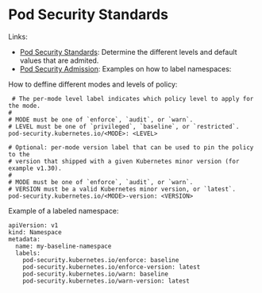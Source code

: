 # Pod Security Standards

Links:
 - [Pod Security Standards](https://kubernetes.io/docs/concepts/security/pod-security-standards/): Determine the different levels and default values that are admited.
 - [Pod Security Admission](https://kubernetes.io/docs/concepts/security/pod-security-admission/): Examples on how to label namespaces:

How to deffine different modes and levels of policy:

```
 # The per-mode level label indicates which policy level to apply for the mode.
#
# MODE must be one of `enforce`, `audit`, or `warn`.
# LEVEL must be one of `privileged`, `baseline`, or `restricted`.
pod-security.kubernetes.io/<MODE>: <LEVEL>

# Optional: per-mode version label that can be used to pin the policy to the
# version that shipped with a given Kubernetes minor version (for example v1.30).
#
# MODE must be one of `enforce`, `audit`, or `warn`.
# VERSION must be a valid Kubernetes minor version, or `latest`.
pod-security.kubernetes.io/<MODE>-version: <VERSION>
```

Example of a labeled namespace:

```
apiVersion: v1
kind: Namespace
metadata:
  name: my-baseline-namespace
  labels:
    pod-security.kubernetes.io/enforce: baseline
    pod-security.kubernetes.io/enforce-version: latest
    pod-security.kubernetes.io/warn: baseline
    pod-security.kubernetes.io/warn-version: latest
```
